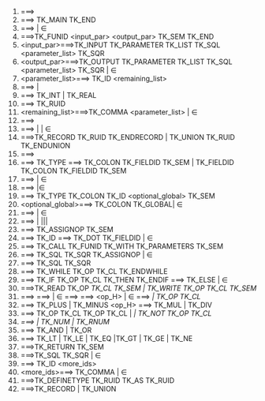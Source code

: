 1. <program> ===> <otherFunctions> <mainFunction>
2. <mainFunction>===> TK_MAIN <stmts> TK_END
3. <otherFunctions> ===> <function> <otherFunctions> | ∈
4. <function>===>TK_FUNID <input_par> <output_par> TK_SEM <stmts> TK_END
5. <input_par>===>TK_INPUT TK_PARAMETER TK_LIST TK_SQL <parameter_list> TK_SQR
6. <output_par>===>TK_OUTPUT TK_PARAMETER TK_LIST TK_SQL <parameter_list> TK_SQR | ∈
7. <parameter_list>===> <dataType> TK_ID <remaining_list>
8. <dataType>===> <primitiveDatatype> | <constructedDatatype>
9. <primitiveDatatype>===> TK_INT | TK_REAL
10. <constructedDatatype> ===> <A> TK_RUID
11. <remaining_list>===>TK_COMMA <parameter_list> | ∈
12. <stmts>===><typeDefinitions> <declarations> <otherStmts> <returnStmt>
13. <typeDefinitions> ===> <typeDefinition> <typeDefinitions> | <definetypestmt> <typeDefinition> | ∈
14. <typeDefinition> ===>TK_RECORD TK_RUID <fieldDefinitions> TK_ENDRECORD | TK_UNION TK_RUID <fieldDefinitions> TK_ENDUNION
16. <fieldDefinitions>===> <fieldDefinition> <fieldDefinition> <moreFields>
17. <fieldDefinition>===> TK_TYPE <new1>
<new1> ===> <primitiveDatatype> TK_COLON TK_FIELDID TK_SEM | TK_FIELDID TK_COLON TK_FIELDID TK_SEM
18. <moreFields>===> <fieldDefinition> <moreFields> | ∈
19. <declarations> ===> <declaration> <declarations>|∈
20. <declaration>===> TK_TYPE <dataType> TK_COLON TK_ID <optional_global> TK_SEM
21. <optional_global>===> TK_COLON TK_GLOBAL| ∈
22. <otherStmts>===> <stmt> <otherStmts> | ∈
23. <stmt>===> <assignmentStmt> | <iterativeStmt>|<conditionalStmt>|<ioStmt>| <funCallStmt>
24. <assignmentStmt>===> <singleOrRecId> TK_ASSIGNOP <arithmeticExpression> TK_SEM
25. <singleorrecid> ===> TK_ID <recID>
<recID> ===> TK_DOT TK_FIELDID <recID> | ∈
26. <funCallStmt> ===> <outputParameters> TK_CALL TK_FUNID TK_WITH TK_PARAMETERS <inputParameters> TK_SEM
27. <outputParameters> ===> TK_SQL <idList> TK_SQR TK_ASSIGNOP | ∈
28. <inputParameters>===> TK_SQL <idList> TK_SQR
29. <iterativeStmt>===> TK_WHILE TK_OP <booleanExpression> TK_CL <stmt> <otherStmts> TK_ENDWHILE
30. <conditionalStmt>===> TK_IF TK_OP <booleanExpression> TK_CL TK_THEN <stmt> <otherStmts> <new3> TK_ENDIF 
<new3> ===> TK_ELSE <stmt> <otherStmts> | ∈
32. <ioStmt>===>TK_READ TK_OP <var> TK_CL TK_SEM | TK_WRITE TK_OP <var> TK_CL TK_SEM
33. <arithmeticExpression>===> <term> <new5>
<new5> ===> <operator> <term> <new5> | ∈
<term> ===> <factor> <new6>
<new6> ===> <op_H> <factor> <new6> | ∈
<factor> ===> <var> | TK_OP <arithmeticExpression> TK_CL
35. <operator> ===> TK_PLUS | TK_MINUS
<op_H> ===> TK_MUL | TK_DIV
36. <booleanExpression>===> TK_OP <booleanExpression> TK_CL <logicalOp> TK_OP <booleanExpression> TK_CL | <var> <relationalOp> <var> | TK_NOT TK_OP <booleanExpression> TK_CL 
39. <var>===> <singleOrRecId> | TK_NUM | TK_RNUM 
40. <logicalOp>===> TK_AND | TK_OR
41. <relationalOp>===> TK_LT | TK_LE | TK_EQ |TK_GT | TK_GE | TK_NE
42. <returnStmt>===>TK_RETURN <optionalReturn> TK_SEM
43. <optionalReturn>===>TK_SQL <idList> TK_SQR | ∈
44. <idList>===> TK_ID <more_ids>
45. <more_ids>===> TK_COMMA <idList> | ∈
46. <definetypestmt>===>TK_DEFINETYPE <A> TK_RUID TK_AS TK_RUID 
47. <A>===>TK_RECORD | TK_UNION